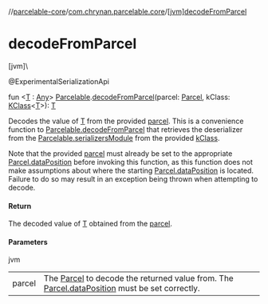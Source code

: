 //[parcelable-core](../../index.md)/[com.chrynan.parcelable.core](index.md)/[[jvm]decodeFromParcel]([jvm]decode-from-parcel.md)

# decodeFromParcel

[jvm]\

@ExperimentalSerializationApi

fun &lt;[T]([jvm]decode-from-parcel.md) : [Any](https://kotlinlang.org/api/latest/jvm/stdlib/kotlin/-any/index.html)&gt; [Parcelable](-parcelable/index.md#1131268509%2FMain%2F1959883941).[decodeFromParcel]([jvm]decode-from-parcel.md)(parcel: [Parcel](../../../parcelable-core/parcelable-core/com.chrynan.parcelable.core/-parcel/index.md), kClass: [KClass](https://kotlinlang.org/api/latest/jvm/stdlib/kotlin.reflect/-k-class/index.html)&lt;[T]([jvm]decode-from-parcel.md)&gt;): [T]([jvm]decode-from-parcel.md)

Decodes the value of [T]([jvm]decode-from-parcel.md) from the provided [parcel]([jvm]decode-from-parcel.md). This is a convenience function to [Parcelable.decodeFromParcel](../../../parcelable-core/parcelable-core/com.chrynan.parcelable.core/-parcelable/decode-from-parcel.md) that retrieves the deserializer from the [Parcelable.serializersModule](../../../parcelable-core/parcelable-core/com.chrynan.parcelable.core/-parcelable/serializers-module.md) from the provided [kClass]([jvm]decode-from-parcel.md).

Note that the provided [parcel]([jvm]decode-from-parcel.md) must already be set to the appropriate [Parcel.dataPosition](../../../parcelable-core/parcelable-core/com.chrynan.parcelable.core/-parcel/data-position.md) before invoking this function, as this function does not make assumptions about where the starting [Parcel.dataPosition](../../../parcelable-core/parcelable-core/com.chrynan.parcelable.core/-parcel/data-position.md) is located. Failure to do so may result in an exception being thrown when attempting to decode.

#### Return

The decoded value of [T]([jvm]decode-from-parcel.md) obtained from the [parcel]([jvm]decode-from-parcel.md).

#### Parameters

jvm

| | |
|---|---|
| parcel | The [Parcel](../../../parcelable-core/parcelable-core/com.chrynan.parcelable.core/-parcel/index.md) to decode the returned value from. The [Parcel.dataPosition](../../../parcelable-core/parcelable-core/com.chrynan.parcelable.core/-parcel/data-position.md) must be set correctly. |
